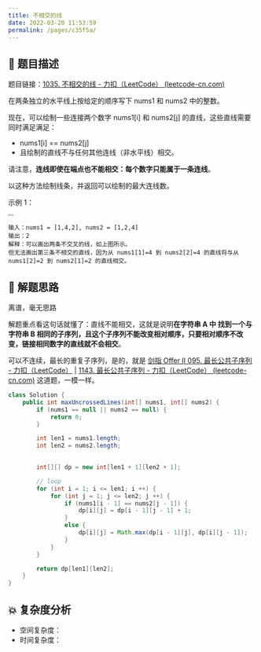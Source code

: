 ```yaml
---
title: 不相交的线
date: 2022-03-20 11:53:59
permalink: /pages/c35f5a/
---
```


## 📃 题目描述

题目链接：[1035. 不相交的线 - 力扣（LeetCode） (leetcode-cn.com)](https://leetcode-cn.com/problems/uncrossed-lines/)

在两条独立的水平线上按给定的顺序写下 nums1 和 nums2 中的整数。

现在，可以绘制一些连接两个数字 nums1[i] 和 nums2[j] 的直线，这些直线需要同时满足满足：

- nums1[i] == nums2[j] 
- 且绘制的直线不与任何其他连线（非水平线）相交。

请注意，**连线即使在端点也不能相交：每个数字只能属于一条连线**。

以这种方法绘制线条，并返回可以绘制的最大连线数。

示例 1：

<img src="https://assets.leetcode.com/uploads/2019/04/26/142.png" alt="img" style="zoom: 25%;" />

```
输入：nums1 = [1,4,2], nums2 = [1,2,4]
输出：2
解释：可以画出两条不交叉的线，如上图所示。 
但无法画出第三条不相交的直线，因为从 nums1[1]=4 到 nums2[2]=4 的直线将与从 nums1[2]=2 到 nums2[1]=2 的直线相交。
```

## 🔔 解题思路

离谱，毫无思路

解题重点看这句话就懂了：直线不能相交，这就是说明**在字符串 A 中 找到一个与字符串 B 相同的子序列，且这个子序列不能改变相对顺序，只要相对顺序不改变，链接相同数字的直线就不会相交**。

可以不连续，最长的重复子序列，是的，就是 [剑指 Offer II 095. 最长公共子序列 - 力扣（LeetCode）](https://leetcode.cn/problems/qJnOS7/) | [1143. 最长公共子序列 - 力扣（LeetCode） (leetcode-cn.com)](https://leetcode-cn.com/problems/longest-common-subsequence/) 这道题，一模一样。


```java
class Solution {
    public int maxUncrossedLines(int[] nums1, int[] nums2) {
        if (nums1 == null || nums2 == null) {
            return 0;
        }

        int len1 = nums1.length;
        int len2 = nums2.length;

        
        int[][] dp = new int[len1 + 1][len2 + 1];

        // loop
        for (int i = 1; i <= len1; i ++) {
            for (int j = 1; j <= len2; j ++) {
                if (nums1[i - 1] == nums2[j - 1]) {
                    dp[i][j] = dp[i - 1][j - 1] + 1;
                }
                else {
                    dp[i][j] = Math.max(dp[i - 1][j], dp[i][j - 1]);
                }
            }
        }

        return dp[len1][len2];
    }
}
```

## 💥 复杂度分析

- 空间复杂度：
- 时间复杂度：

